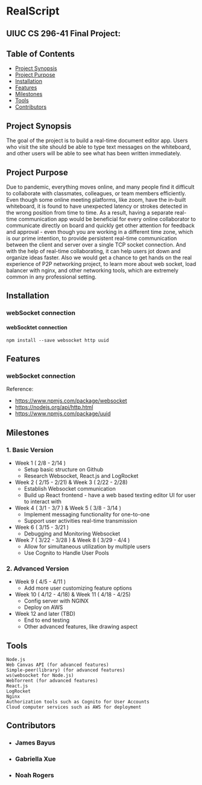 # RealScript
## UIUC CS 296-41 Final Project:

## Table of Contents
- [Project Synopsis](https://github.com/nnrogers515/RealScript#project-synopsis)
- [Project Purpose](https://github.com/nnrogers515/RealScript#project-purpose)
- [Installation](https://github.com/nnrogers515/RealScript#installation)
- [Features](https://github.com/nnrogers515/RealScript#features)
- [Milestones](https://github.com/nnrogers515/RealScript#milestones)
- [Tools](https://github.com/nnrogers515/RealScript#tools)
- [Contributors](https://github.com/nnrogers515/RealScript#contributors)

## Project Synopsis
The goal of the project is to build a real-time document editor app. Users who visit the site should be able to type text messages on the whiteboard, and other users will be able to see what has been written immediately.
## Project Purpose
Due to pandemic, everything moves online, and many people find it difficult to collaborate with classmates, colleagues, or team members efficiently. Even though some online meeting platforms, like zoom, have the in-built whiteboard, it is found to have unexpected latency or strokes detected in the wrong position from time to time. As a result, having a separate real-time communication app would be beneficial for every online collaborator to communicate directly on board and quickly get other attention for feedback and approval - even though you are working in a different time zone, which is our prime intention, to provide persistent real-time communication between the client and server over a single TCP socket connection. And with the help of real-time collaborating, it can help users jot down and organize ideas faster. Also we would get a chance to get hands on the real experience of P2P networking project, to learn more about web socket, load balancer with nginx, and other networking tools, which are extremely common in any professional setting. 


## Installation

### webSocket connection

#### webSocktet connection
```
npm install --save websocket http uuid
```

## Features

### webSocket connection


Reference:
  - https://www.npmjs.com/package/websocket
  - https://nodejs.org/api/http.html
  - https://www.npmjs.com/package/uuid


## Milestones

  ### 1. Basic Version

  - Week 1 ( 2/8 - 2/14 )
    - Setup basic structure on Github
    - Research Websocket, React.js and LogRocket
  - Week 2 ( 2/15 - 2/21) & Week 3 ( 2/22 - 2/28)
    - Establish Websocket communication
    - Build up React frontend - have a web based texting editor UI for user to interact with
  - Week 4 ( 3/1 - 3/7 ) & Week 5 ( 3/8 - 3/14 )
    - Implement messaging functionality for one-to-one
    - Support user activities real-time transmission
  - Week 6 ( 3/15 - 3/21 )
    - Debugging and Monitoring Websocket
  - Week 7 ( 3/22 - 3/28 ) & Week 8 ( 3/29 - 4/4 )
    - Allow for simultaneous utilization by multiple users
    - Use Cognito to Handle User Pools
 ### 2. Advanced Version

  - Week 9 ( 4/5 - 4/11 )
    - Add more user customizing feature options
  - Week 10 ( 4/12 - 4/18) & Week 11 ( 4/18 - 4/25)
    - Config server with NGINX
    - Deploy on AWS
  - Week 12 and later (TBD)
    - End to end testing
    - Other advanced features, like drawing aspect

## Tools
    Node.js
    Web Canvas API (for advanced features)
    Simple-peer(library) (for advanced features)
    ws(websocket for Node.js)
    WebTorrent (for advanced features)
    React.js
    LogRocket
    Nginx
    Authorization tools such as Cognito for User Accounts
    Cloud computer services such as AWS for deployment

## Contributors

- ### James Bayus
- ### Gabriella Xue
- ### Noah Rogers
